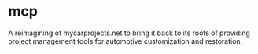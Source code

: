 # mcp

A reimagining of mycarprojects.net to bring it back to its roots of providing project management tools for automotive customization and restoration.
